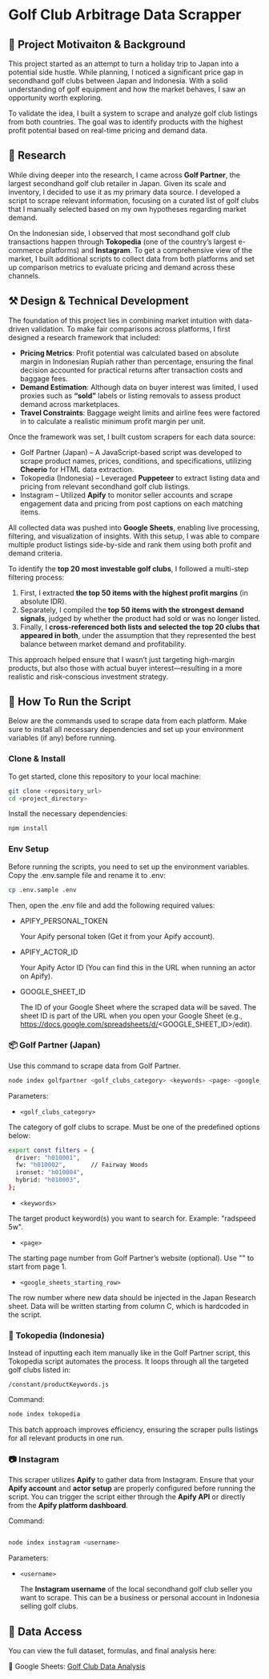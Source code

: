 # Golf Club Arbitrage Data Scrapper

## 📖 Project Motivaiton & Background

This project started as an attempt to turn a holiday trip to Japan into a potential side hustle. While planning, I noticed a significant price gap in secondhand golf clubs between Japan and Indonesia. With a solid understanding of golf equipment and how the market behaves, I saw an opportunity worth exploring.

To validate the idea, I built a system to scrape and analyze golf club listings from both countries. The goal was to identify products with the highest profit potential based on real-time pricing and demand data.

## 🔎 Research

While diving deeper into the research, I came across **Golf Partner**, the largest secondhand golf club retailer in Japan. Given its scale and inventory, I decided to use it as my primary data source. I developed a script to scrape relevant information, focusing on a curated list of golf clubs that I manually selected based on my own hypotheses regarding market demand.

On the Indonesian side, I observed that most secondhand golf club transactions happen through **Tokopedia** (one of the country’s largest e-commerce platforms) and **Instagram**. To get a comprehensive view of the market, I built additional scripts to collect data from both platforms and set up comparison metrics to evaluate pricing and demand across these channels.

## ⚒️ Design & Technical Development

The foundation of this project lies in combining market intuition with data-driven validation. To make fair comparisons across platforms, I first designed a research framework that included:

- **Pricing Metrics**: Profit potential was calculated based on absolute margin in Indonesian Rupiah rather than percentage, ensuring the final decision accounted for practical returns after transaction costs and baggage fees.
- **Demand Estimation**: Although data on buyer interest was limited, I used proxies such as **“sold”** labels or listing removals to assess product demand across marketplaces.
- **Travel Constraints**: Baggage weight limits and airline fees were factored in to calculate a realistic minimum profit margin per unit.

Once the framework was set, I built custom scrapers for each data source:

- Golf Partner (Japan) – A JavaScript-based script was developed to scrape product names, prices, conditions, and specifications, utilizing **Cheerio** for HTML data extraction.
- Tokopedia (Indonesia) – Leveraged **Puppeteer** to extract listing data and pricing from relevant secondhand golf club listings.
- Instagram – Utilized **Apify** to monitor seller accounts and scrape engagement data and pricing from post captions on each matching items.

All collected data was pushed into **Google Sheets**, enabling live processing, filtering, and visualization of insights. With this setup, I was able to compare multiple product listings side-by-side and rank them using both profit and demand criteria.

To identify the **top 20 most investable golf clubs**, I followed a multi-step filtering process:

1. First, I extracted **the top 50 items with the highest profit margins** (in absolute IDR).
2. Separately, I compiled the **top 50 items with the strongest demand signals**, judged by whether the product had sold or was no longer listed.
3. Finally, I **cross-referenced both lists and selected the top 20 clubs that appeared in both**, under the assumption that they represented the best balance between market demand and profitability.

This approach helped ensure that I wasn’t just targeting high-margin products, but also those with actual buyer interest—resulting in a more realistic and risk-conscious investment strategy.

## 🏃 How To Run the Script

Below are the commands used to scrape data from each platform. Make sure to install all necessary dependencies and set up your environment variables (if any) before running.

### Clone & Install

To get started, clone this repository to your local machine:

```bash
git clone <repository_url>
cd <project_directory>
```

Install the necessary dependencies:

```bash
npm install
```

### Env Setup

Before running the scripts, you need to set up the environment variables. Copy the .env.sample file and rename it to .env:

```bash
cp .env.sample .env
```

Then, open the .env file and add the following required values:

- APIFY_PERSONAL_TOKEN

  Your Apify personal token (Get it from your Apify account).

- APIFY_ACTOR_ID

  Your Apify Actor ID (You can find this in the URL when running an actor on Apify).

- GOOGLE_SHEET_ID

  The ID of your Google Sheet where the scraped data will be saved. The sheet ID is part of the URL when you open your Google Sheet (e.g., https://docs.google.com/spreadsheets/d/<GOOGLE_SHEET_ID>/edit).

### 📦 Golf Partner (Japan)

Use this command to scrape data from Golf Partner.

```bash
node index golfpartner <golf_clubs_category> <keywords> <page> <google_sheets_startin_row>
```

Parameters:

- `<golf_clubs_category>`

The category of golf clubs to scrape. Must be one of the predefined options below:

```bash
export const filters = {
  driver: "h010001",
  fw: "h010002",       // Fairway Woods
  ironset: "h010004",
  hybrid: "h010003",
};
```

- `<keywords>`

The target product keyword(s) you want to search for. Example: "radspeed 5w".

- `<page>`

The starting page number from Golf Partner’s website (optional).
Use "" to start from page 1.

- `<google_sheets_starting_row>`

The row number where new data should be injected in the Japan Research sheet.
Data will be written starting from column C, which is hardcoded in the script.

### 🛒 Tokopedia (Indonesia)

Instead of inputting each item manually like in the Golf Partner script, this Tokopedia script automates the process. It loops through all the targeted golf clubs listed in:

```
/constant/productKeywords.js
```

Command:

```bash
node index tokopedia
```

This batch approach improves efficiency, ensuring the scraper pulls listings for all relevant products in one run.

### 📷 Instagram

This scraper utilizes **Apify** to gather data from Instagram. Ensure that your **Apify account** and **actor setup** are properly configured before running the script. You can trigger the script either through the **Apify API** or directly from the **Apify platform dashboard**.

Command:

```bash

node index instagram <username>

```

Parameters:

- `<username>`

  The **Instagram username** of the local secondhand golf club seller you want to scrape. This can be a business or personal account in Indonesia selling golf clubs.

## 🔗 Data Access

You can view the full dataset, formulas, and final analysis here:

📂 Google Sheets: [Golf Club Data Analysis](https://docs.google.com/spreadsheets/d/1o_UqbR6kNFvR9ti0eexH7PuOAcT41L0Ri5Z3f8KSF2c/edit?usp=sharing)
